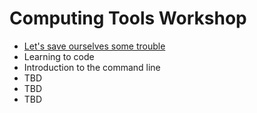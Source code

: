 # Computing Tools Workshop

- [Let's save ourselves some trouble](software_for_science.html)
- Learning to code
- Introduction to the command line
- TBD
- TBD
- TBD